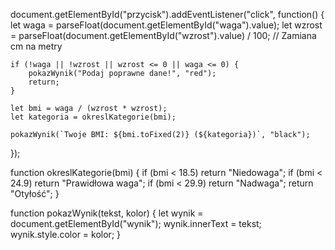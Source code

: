 document.getElementById("przycisk").addEventListener("click", function() {
    let waga = parseFloat(document.getElementById("waga").value);
    let wzrost = parseFloat(document.getElementById("wzrost").value) / 100; // Zamiana cm na metry

    if (!waga || !wzrost || wzrost <= 0 || waga <= 0) {
        pokazWynik("Podaj poprawne dane!", "red");
        return;
    }

    let bmi = waga / (wzrost * wzrost);
    let kategoria = okreslKategorie(bmi);

    pokazWynik(`Twoje BMI: ${bmi.toFixed(2)} (${kategoria})`, "black");
});

function okreslKategorie(bmi) {
    if (bmi < 18.5) return "Niedowaga";
    if (bmi < 24.9) return "Prawidłowa waga";
    if (bmi < 29.9) return "Nadwaga";
    return "Otyłość";
}

function pokazWynik(tekst, kolor) {
    let wynik = document.getElementById("wynik");
    wynik.innerText = tekst;
    wynik.style.color = kolor;
}
